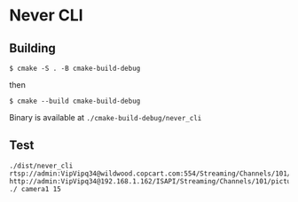 # Never CLI

## Building

```shell
$ cmake -S . -B cmake-build-debug   
```
then 

```shell
$ cmake --build cmake-build-debug   
```

Binary is available at `./cmake-build-debug/never_cli`

## Test

```shell
./dist/never_cli rtsp://admin:VipVipq34@wildwood.copcart.com:554/Streaming/Channels/101/ http://admin:VipVipq34@192.168.1.162/ISAPI/Streaming/Channels/101/picture ./ camera1 15
```